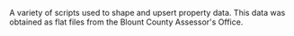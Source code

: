 A variety of scripts used to shape and upsert property data.
This data was obtained as flat files from the Blount County Assessor's Office. 